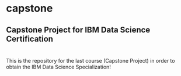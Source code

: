 # capstone
## Capstone Project for IBM Data Science Certification
#
This is the repository for the last course (Capstone Project) in order to obtain the IBM Data Science Specialization!
